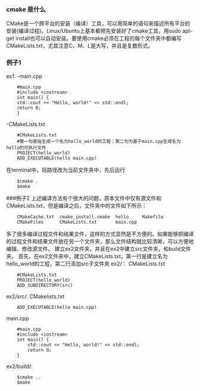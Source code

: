 ### cmake 是什么
CMake是一个跨平台的安装（编译）工具，可以用简单的语句来描述所有平台的安装(编译过程)。Linux/Ubuntu上基本都预先安装好了cmake工具，用sudo apt-get install也可以自动安装。要使用cmake必须在工程的每个文件夹中都编写CMakeLists.txt，尤其注意C、M、L是大写，并且是复数形式。
### 例子1
ex1:
-main.cpp
	
		#main.cpp
		#include <iostream>
		int main() {
   		std::cout << "Hello, world!" << std::endl;
   		return 0;
		}

-CMakeLists.txt
	
		#CMakeLists.txt
		#第一句是指生成一个名为hello_world的工程；第二句为基于main.cpp生成名为hello的可执行文件
		PROJECT(hello_world)
		ADD_EXECUTABLE(hello main.cpp)
		
在terminal中，将路径改为当前文件夹中，先后运行

		$cmake .
		$make

###例子2
上述编译方法有个很大的问题，原本文件中仅有源文件和CMakeLists.txt，但是编译之后，文件夹中的文件如下所示：

		CMakeCache.txt  cmake_install.cmake  hello     Makefile
		CMakeFiles      CMakeLists.txt       main.cpp
多了很多编译过程文件和结果文件，这样的方式显然是不方便的。如果能够把编译的过程文件和结果文件放在另一个文件夹，那么文件结构就比较清晰，可以方便地编辑、修改源文件。
建立ex2文件夹，并且在ex2中建立src文件夹，和build文件夹。
首先，在ex2文件夹中，建立CMakeLists.txt，第一行是建立名为hello_world的工程，第二行添加src子文件夹
ex2/：
CMakeLists.txt

		#CMakeLists.txt
		PROJECT(hello_world)
		ADD_SUBDIRECTORY(src)

ex2/src/:
CMakelists.txt

		ADD_EXECUTABLE(hello main.cpp)
main.cpp

		#main.cpp
		#include <iostream> 
		int main() {
    		std::cout << "Hello, world!" << std::endl;
    		return 0;
		}

ex2/build/:
		
		$cmake ..
		$make